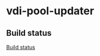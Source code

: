 # vdi-pool-updater

## Build status

[Build status](https://github.com/LMM-CDS/vdi-pool-updater/actions/workflows/test-and-lint.yml/badge.svg)